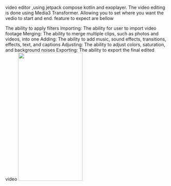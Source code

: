 video editor ,using jetpack compose kotlin and exoplayer. The video editing is done using Media3 Transformer. Allowing you to set where you want the vedio to start and end. feature to expect are bellow

The ability to apply filters
Importing: The ability for user to import video footage
Merging: The ability to merge multiple clips, such as photos and videos, into one
Adding: The ability to add music, sound effects, transitions, effects, text, and captions
Adjusting: The ability to adjust colors, saturation, and background noises
Exporting: The ability to export the final edited video
<img src="[https://github.com/Ohnstokk3/App_Store/blob/master/Screenshot_20240620_211435_Main_App_Store.jpg](https://github.com/Ohnstokk3/video-editor-/blob/master/Screenshot_20241026_191808_My%20Application.jpg)" width="200" height="400" />
